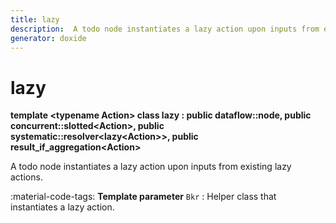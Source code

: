 ```yaml
---
title: lazy
description:  A todo node instantiates a lazy action upon inputs from existing lazy actions.
generator: doxide
---
```



# lazy

**template &lt;typename Action&gt; class lazy : public dataflow::node, public concurrent::slotted&lt;Action&gt;, public systematic::resolver&lt;lazy&lt;Action&gt;&gt;, public result_if_aggregation&lt;Action&gt;**


A todo node instantiates a lazy action upon inputs from existing lazy
actions.

:material-code-tags: **Template parameter** `Bkr`
:    Helper class that instantiates a lazy action.
    


